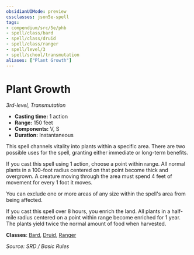 ```yaml
---
obsidianUIMode: preview
cssclasses: json5e-spell
tags:
- compendium/src/5e/phb
- spell/class/bard
- spell/class/druid
- spell/class/ranger
- spell/level/3
- spell/school/transmutation
aliases: ["Plant Growth"]
---
```

# Plant Growth
*3rd-level, Transmutation*  

- **Casting time:** 1 action
- **Range:** 150 feet
- **Components:** V, S
- **Duration:** Instantaneous

This spell channels vitality into plants within a specific area. There are two possible uses for the spell, granting either immediate or long-term benefits.

If you cast this spell using 1 action, choose a point within range. All normal plants in a 100-foot radius centered on that point become thick and overgrown. A creature moving through the area must spend 4 feet of movement for every 1 foot it moves.

You can exclude one or more areas of any size within the spell's area from being affected.

If you cast this spell over 8 hours, you enrich the land. All plants in a half-mile radius centered on a point within range become enriched for 1 year. The plants yield twice the normal amount of food when harvested.

**Classes**: [Bard](compendium/classes/bard.md), [Druid](compendium/classes/druid.md), [Ranger](compendium/classes/ranger.md)

*Source: SRD / Basic Rules*